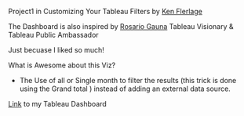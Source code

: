 Project1 in Customizing Your Tableau Filters by [Ken Flerlage ](https://www.flerlagetwins.com/2023/08/custom-filters.html)

The Dashboard is also inspired by [Rosario Gauna](https://public.tableau.com/app/profile/rgauna/viz/HierarchyUXFilterUIStyles-Example1/Example01) Tableau Visionary & Tableau Public Ambassador
 
Just becuase I liked so much!

What is Awesome about this Viz?
* The Use of all or  Single month to filter the results (this trick is done using the Grand total ) instead of adding an external data source.


[Link](https://public.tableau.com/app/profile/amira.salama/viz/SalesFilterByMonthorAllusingMenuFiltering/SalesFilter) to my Tableau Dashboard

